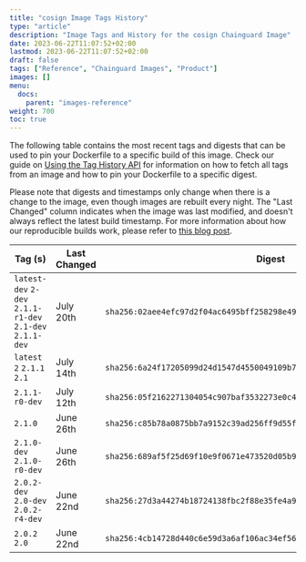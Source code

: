 ```yaml
---
title: "cosign Image Tags History"
type: "article"
description: "Image Tags and History for the cosign Chainguard Image"
date: 2023-06-22T11:07:52+02:00
lastmod: 2023-06-22T11:07:52+02:00
draft: false
tags: ["Reference", "Chainguard Images", "Product"]
images: []
menu:
  docs:
    parent: "images-reference"
weight: 700
toc: true
---
```


The following table contains the most recent tags and digests that can be used to pin your Dockerfile to a specific build of this image. Check our guide on [Using the Tag History API](/chainguard/chainguard-images/using-the-tag-history-api/) for information on how to fetch all tags from an image and how to pin your Dockerfile to a specific digest.

Please note that digests and timestamps only change when there is a change to the image, even though images are rebuilt every night. The "Last Changed" column indicates when the image was last modified, and doesn't always reflect the latest build timestamp. For more information about how our reproducible builds work, please refer to [this blog post](https://www.chainguard.dev/unchained/reproducing-chainguards-reproducible-image-builds).

| Tag (s)                                                    | Last Changed | Digest                                                                    |
|------------------------------------------------------------|--------------|---------------------------------------------------------------------------|
|  `latest-dev` `2-dev` `2.1.1-r1-dev` `2.1-dev` `2.1.1-dev` | July 20th    | `sha256:02aee4efc97d2f04ac6495bff258298e49085a7be4f751149af6bbaf0ecea183` |
|  `latest` `2` `2.1.1` `2.1`                                | July 14th    | `sha256:6a24f17205099d24d1547d4550049109b746f53327fd7bbcc0126a273995b7ab` |
|  `2.1.1-r0-dev`                                            | July 12th    | `sha256:05f2162271304054c907baf3532273e0c418ce2ce8c3806ecdf2a70ce42278fa` |
|  `2.1.0`                                                   | June 26th    | `sha256:c85b78a0875bb7a9152c39ad256ff9d55f1e38b6b32db4b02d7512c409bff968` |
|  `2.1.0-dev` `2.1.0-r0-dev`                                | June 26th    | `sha256:689af5f25d69f10e9f0671e473520d05b92a98831291be9a972161d203781f76` |
|  `2.0.2-dev` `2.0-dev` `2.0.2-r4-dev`                      | June 22nd    | `sha256:27d3a44274b18724138fbc2f88e35fe4a9072d5e061ec52245b2de9b109a956d` |
|  `2.0.2` `2.0`                                             | June 22nd    | `sha256:4cb14728d440c6e59d3a6af106ac34ef56232bc8519c3d631a19bb15aa434949` |
